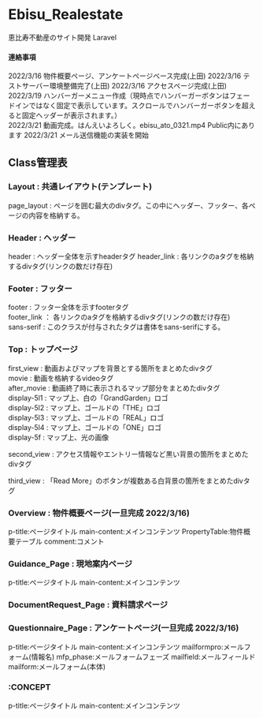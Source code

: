 # Ebisu_Realestate
恵比寿不動産のサイト開発 Laravel

#### 連絡事項
2022/3/16 物件概要ページ、アンケートページベース完成(上田)
2022/3/16 テストサーバー環境整備完了(上田)
2022/3/16 アクセスページ完成(上田)  
2022/3/19 ハンバーガーメニュー作成（現時点でハンバーガーボタンはフェードインではなく固定で表示しています。スクロールでハンバーガーボタンを超えると固定ヘッダーが表示されます。）  
2022/3/21 動画完成。はんえいよろしく。ebisu_ato_0321.mp4 Public内にあります
2022/3/21 メール送信機能の実装を開始


## Class管理表
### Layout : 共通レイアウト(テンプレート)
page_layout : ページを囲む最大のdivタグ。この中にヘッダー、フッター、各ページの内容を格納する。  

### Header : ヘッダー
header : ヘッダー全体を示すheaderタグ
header_link : 各リンクのaタグを格納するdivタグ(リンクの数だけ存在)  

### Footer : フッター
footer : フッター全体を示すfooterタグ  
footer_link ： 各リンクのaタグを格納するdivタグ(リンクの数だけ存在)  
sans-serif : このクラスが付与されたタグは書体をsans-serifにする。  

### Top : トップページ
first_view : 動画およびマップを背景とする箇所をまとめたdivタグ  
movie : 動画を格納するvideoタグ  
after_movie : 動画終了時に表示されるマップ部分をまとめたdivタグ  
display-5l1 : マップ上、白の「GrandGarden」ロゴ  
display-5l2 : マップ上、ゴールドの「THE」ロゴ  
display-5l3 : マップ上、ゴールドの「REAL」ロゴ  
display-5l4 : マップ上、ゴールドの「ONE」ロゴ  
display-5f : マップ上、光の画像

second_view : アクセス情報やエントリー情報など黒い背景の箇所をまとめたdivタグ  

third_view : 「Read More」のボタンが複数ある白背景の箇所をまとめたdivタグ  

### Overview : 物件概要ページ(一旦完成 2022/3/16)
p-title:ページタイトル
main-content:メインコンテンツ
PropertyTable:物件概要テーブル
comment:コメント

### Guidance_Page : 現地案内ページ
p-title:ページタイトル
main-content:メインコンテンツ

### DocumentRequest_Page : 資料請求ページ


### Questionnaire_Page : アンケートページ(一旦完成 2022/3/16)
p-title:ページタイトル
main-content:メインコンテンツ
mailformpro:メールフォーム(情報名)
mfp_phase:メールフォームフェーズ
mailfield:メールフィールド
mailform:メールフォーム(本体)


### :CONCEPT
p-title:ページタイトル
main-content:メインコンテンツ



